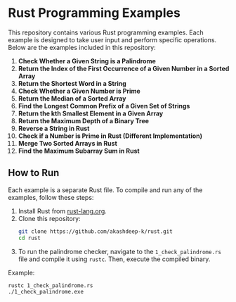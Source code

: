 # Rust Programming Examples

This repository contains various Rust programming examples. Each example is designed to take user input and perform specific operations. Below are the examples included in this repository:

1. **Check Whether a Given String is a Palindrome**
2. **Return the Index of the First Occurrence of a Given Number in a Sorted Array**
3. **Return the Shortest Word in a String**
4. **Check Whether a Given Number is Prime**
5. **Return the Median of a Sorted Array**
6. **Find the Longest Common Prefix of a Given Set of Strings**
7. **Return the kth Smallest Element in a Given Array**
8. **Return the Maximum Depth of a Binary Tree**
9. **Reverse a String in Rust**
10. **Check if a Number is Prime in Rust (Different Implementation)**
11. **Merge Two Sorted Arrays in Rust**
12. **Find the Maximum Subarray Sum in Rust**

## How to Run

Each example is a separate Rust file. To compile and run any of the examples, follow these steps:

1. Install Rust from [rust-lang.org](https://www.rust-lang.org/).
2. Clone this repository:
    ```bash
    git clone https://github.com/akashdeep-k/rust.git
    cd rust
    ```
3. To run the palindrome checker, navigate to the `1_check_palindrome.rs` file and compile it using `rustc`. Then, execute the compiled binary.

Example:
```bash
rustc 1_check_palindrome.rs
./1_check_palindrome.exe
```
